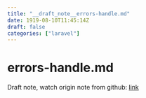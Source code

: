 ```yaml
---
title: "__draft_note__errors-handle.md"
date: 1919-08-10T11:45:14Z
draft: false
categories: ["laravel"]
---
```


# errors-handle.md

Draft note, watch origin note from github: [link](https://github.com/tinghaolai/just-random-note/blob/master/laravel/errors-handle.md)